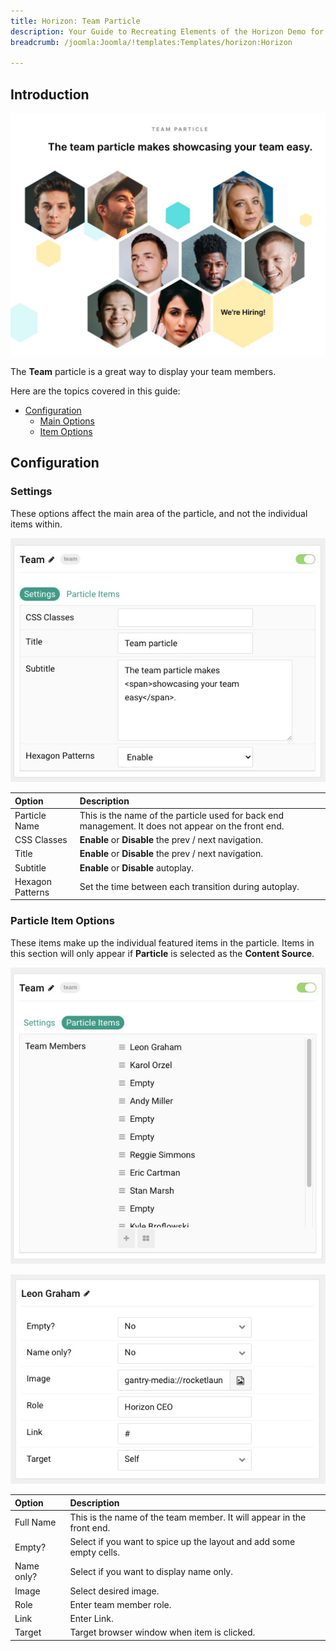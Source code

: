 ```yaml
---
title: Horizon: Team Particle
description: Your Guide to Recreating Elements of the Horizon Demo for Joomla
breadcrumb: /joomla:Joomla/!templates:Templates/horizon:Horizon

---
```


## Introduction

![](assets/particle_team1.png)

The **Team** particle is a great way to display your team members.

Here are the topics covered in this guide:

* [Configuration](#configuration)
    - [Main Options](#settings)
    - [Item Options](#particle-item-options)

## Configuration

### Settings 

These options affect the main area of the particle, and not the individual items within.

![](assets/particle_team2.png)

| Option           | Description                                                                                         |
| :-----           | :-----                                                                                              |
| Particle Name    | This is the name of the particle used for back end management. It does not appear on the front end. |
| CSS Classes      | **Enable** or **Disable** the prev / next navigation.                                               |
| Title            | **Enable** or **Disable** the prev / next navigation.                                               |
| Subtitle         | **Enable** or **Disable** autoplay.                                                                 |
| Hexagon Patterns | Set the time between each transition during autoplay.                                               |

### Particle Item Options

These items make up the individual featured items in the particle. Items in this section will only appear if **Particle** is selected as the **Content Source**.

![](assets/particle_team3.png)

![](assets/particle_team4.png)

| Option                 | Description                                                      |
| :-----                 | :-----                                                           |
| Full Name              | This is the name of the team member. It will appear in the front end. |
| Empty?                 | Select if you want to spice up the layout and add some empty cells.                         |
| Name only?             | Select if you want to display name only.                  |
| Image           		 | Select desired image.         |
| Role          		 | Enter team member role.         |
| Link          		 | Enter Link.         |
| Target           		 | Target browser window when item is clicked.         |
